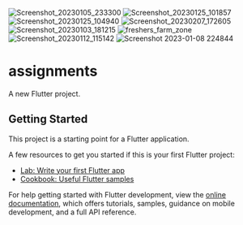 ![Screenshot_20230105_233300](https://user-images.githubusercontent.com/118643226/226371861-50dde1f4-3e3c-42e0-90a2-111e6216b8ee.png)
![Screenshot_20230125_101857](https://user-images.githubusercontent.com/118643226/226157075-a77c2990-8c18-416d-950b-3dce21c16389.png)
![Screenshot_20230125_104940](https://user-images.githubusercontent.com/118643226/226157084-61b7ffe0-3e81-4b5e-8af9-be0385523240.png)
![Screenshot_20230207_172605](https://user-images.githubusercontent.com/118643226/226157089-123ee054-7db9-42a1-ad04-442772f021f6.png)
![Screenshot_20230103_181215](https://user-images.githubusercontent.com/118643226/226157102-e1ae780e-f0cd-4b52-9b50-bb6dbe60b457.png)
![freshers_farm_zone](https://user-images.githubusercontent.com/118643226/226157110-c3ad9b41-f9f0-42e7-9180-579511a1c2b7.jpg)
![Screenshot_20230112_115142](https://user-images.githubusercontent.com/118643226/226157114-97a59fea-2447-4071-891d-45ed9907cd6a.png)
![Screenshot 2023-01-08 224844](https://user-images.githubusercontent.com/118643226/226157123-d33077b5-b3d5-4774-bb5b-8105d38101e8.jpg)
# assignments

A new Flutter project.

## Getting Started

This project is a starting point for a Flutter application.

A few resources to get you started if this is your first Flutter project:

- [Lab: Write your first Flutter app](https://docs.flutter.dev/get-started/codelab)
- [Cookbook: Useful Flutter samples](https://docs.flutter.dev/cookbook)

For help getting started with Flutter development, view the
[online documentation](https://docs.flutter.dev/), which offers tutorials,
samples, guidance on mobile development, and a full API reference.
